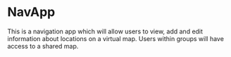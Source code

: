 # NavApp
This is a navigation app which will allow users to view, add and edit information about locations on a virtual map. Users within groups will have access to a shared map.
